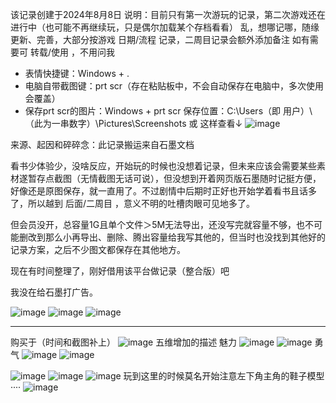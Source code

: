 该记录创建于2024年8月8日
说明：目前只有第一次游玩的记录，第二次游戏还在进行中（也可能不再继续玩，只是偶尔加载某个存档看看）
乱，想哪记哪，随缘更新、完善，大部分按游戏 日期/流程 记录，二周目记录会额外添加备注
如有需要可 转载/使用 ，不用问我

- 表情快捷键：Windows + .
- 电脑自带截图键：prt scr（存在粘贴板中，不会自动保存在电脑中，多次使用会覆盖）
- 保存prt scr的图片：Windows + prt scr
保存位置：C:\Users（即 用户）\（此为一串数字）\Pictures\Screenshots  或 这样查看↓
![image](https://github.com/user-attachments/assets/01825f12-434f-4729-a159-906507d329eb)


来源、起因和碎碎念：此记录搬运来自石墨文档

看书少体验少，没啥反应，开始玩的时候也没想着记录，但未来应该会需要某些素材遂暂存点截图（无情截图无话可说），但没想到开着网页版石墨随时记挺方便，好像还是原图保存，就一直用了。不过剧情中后期时正好也开始学着看书且话多了，所以越到 后面/二周目 ，意义不明的吐槽肉眼可见地多了。

但会员没开，总容量1G且单个文件＞5M无法导出，还没写完就容量不够，也不可能删改到那么小再导出、删除、腾出容量给我写其他的，但当时也没找到其他好的记录方案，之后不少图文都保存在其他地方。

现在有时间整理了，刚好借用该平台做记录（整合版）吧

我没在给石墨打广告。

![image](https://github.com/user-attachments/assets/f5046329-b70e-4042-b054-b2baac9be498)
![image](https://github.com/user-attachments/assets/82cf40fc-f2fa-4bc7-a587-87765f2d9545)
![image](https://github.com/user-attachments/assets/b689d25e-df94-4dfa-91bc-02d009f22e9a)

***
购买于（时间和截图补上）
![image](https://github.com/user-attachments/assets/663858ac-5176-4aa1-a540-b36e8343a84f)
五维增加的描述
魅力
![image](https://github.com/user-attachments/assets/b5cd7ec3-a949-4457-9d41-1124c31dba0b)
![image](https://github.com/user-attachments/assets/103b66a0-4c2c-4e7f-957f-eea89aedb5d2)
勇气
![image](https://github.com/user-attachments/assets/237f45c3-11ac-4276-88cc-5169f59384ee)
![image](https://github.com/user-attachments/assets/43e63893-f7ee-4433-a539-f10d24962017)

![image](https://github.com/user-attachments/assets/47cb2953-4532-4fb8-85a8-4b5f5fbe0ed2)
![image](https://github.com/user-attachments/assets/19de3633-e846-43a3-9706-3097dae2b7cf)
![image](https://github.com/user-attachments/assets/c215e5cc-3e5d-4867-9762-ce78e3e6df8a)
玩到这里的时候莫名开始注意左下角主角的鞋子模型····
![image](https://github.com/user-attachments/assets/62e40f11-6cff-45a2-9e43-9e3f641167bb)



